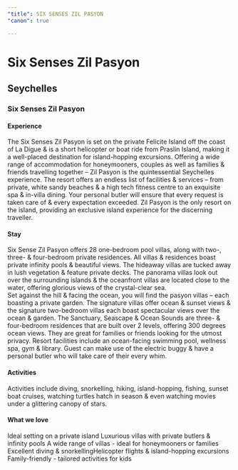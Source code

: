 ```yaml
---
"title": SIX SENSES ZIL PASYON
"canon": true

---
```


# Six Senses Zil Pasyon
## Seychelles
### Six Senses Zil Pasyon

#### Experience
The Six Senses Zil Pasyon is set on the private Felicite Island off the coast of La Digue &amp; is a short helicopter or boat ride from Praslin Island, making it a well-placed destination for island-hopping excursions.
Offering a wide range of accommodation for honeymooners, couples as well as families &amp; friends travelling together – Zil Pasyon is the quintessential Seychelles experience.
The resort offers an endless list of facilities &amp; services – from private, white sandy beaches &amp; a high tech fitness centre to an exquisite spa &amp; in-villa dining.  Your personal butler will ensure that every request is taken care of &amp; every expectation exceeded.
Zil Pasyon is the only resort on the island, providing an exclusive island experience for the discerning traveller.

#### Stay
Six Sense Zil Pasyon offers 28 one-bedroom pool villas, along with two-, three- &amp; four-bedroom private residences.  All villas &amp; residences boast private infinity pools &amp; beautiful views.
The hideaway villas are tucked away in lush vegetation &amp; feature private decks.  The panorama villas look out over the surrounding islands &amp; the oceanfront villas are located close to the water, offering glorious views of the crystal-clear sea.  
Set against the hill &amp; facing the ocean, you will find the pasyon villas – each boasting a private garden.  The signature villas offer ocean &amp; sunset views &amp; the signature two-bedroom villas each boast spectacular views over the ocean &amp; garden.
The Sanctuary, Seascape &amp; Ocean Sounds are three- &amp; four-bedroom residences that are built over 2 levels, offering 300 degrees ocean views.  They are great for families or friends looking for the utmost privacy.
Resort facilities include an ocean-facing swimming pool, wellness spa, gym &amp; library.  Guest can make use of the electric buggy &amp; have a personal butler who will take care of their every whim.

#### Activities
Activities include diving, snorkelling, hiking, island-hopping, fishing, sunset boat cruises, watching turtles hatch in season &amp; even watching movies under a glittering canopy of stars.


#### What we love
Ideal setting on a private island
Luxurious villas with private butlers &amp; infinity pools
A wide range of villas - ideal for honeymooners or families
Excellent diving &amp; snorkellingHelicopter flights &amp; island-hopping excursions
Family-friendly - tailored activities for kids